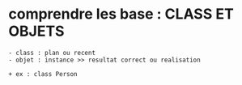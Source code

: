 # comprendre les base : CLASS ET OBJETS
    - class : plan ou recent
    - objet : instance >> resultat correct ou realisation

    + ex : class Person